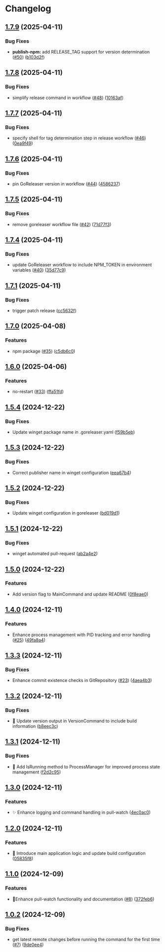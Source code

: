 # Changelog

## [1.7.9](https://github.com/ship-digital/pull-watch/compare/v1.7.8...v1.7.9) (2025-04-11)


### Bug Fixes

* **publish-npm:** add RELEASE_TAG support for version determination ([#50](https://github.com/ship-digital/pull-watch/issues/50)) ([b103d2f](https://github.com/ship-digital/pull-watch/commit/b103d2fc6fddea68372cfb2636865d186a7a913a))

## [1.7.8](https://github.com/ship-digital/pull-watch/compare/v1.7.7...v1.7.8) (2025-04-11)


### Bug Fixes

* simplify release command in workflow ([#48](https://github.com/ship-digital/pull-watch/issues/48)) ([10163af](https://github.com/ship-digital/pull-watch/commit/10163af95d94899e4e574084d062967f6fd1b65c))

## [1.7.7](https://github.com/ship-digital/pull-watch/compare/v1.7.6...v1.7.7) (2025-04-11)


### Bug Fixes

* specify shell for tag determination step in release workflow ([#46](https://github.com/ship-digital/pull-watch/issues/46)) ([0ea9f49](https://github.com/ship-digital/pull-watch/commit/0ea9f4982c8c0f13037df9f5a08f725538839095))

## [1.7.6](https://github.com/ship-digital/pull-watch/compare/v1.7.5...v1.7.6) (2025-04-11)


### Bug Fixes

* pin GoReleaser version in workflow ([#44](https://github.com/ship-digital/pull-watch/issues/44)) ([4586237](https://github.com/ship-digital/pull-watch/commit/45862370b83f62522810e31cf261e494e5be3b06))

## [1.7.5](https://github.com/ship-digital/pull-watch/compare/v1.7.4...v1.7.5) (2025-04-11)


### Bug Fixes

* remove goreleaser workflow file ([#42](https://github.com/ship-digital/pull-watch/issues/42)) ([71d77f3](https://github.com/ship-digital/pull-watch/commit/71d77f300035f688371ac9026c40f0462cbce3c4))

## [1.7.4](https://github.com/ship-digital/pull-watch/compare/v1.7.3...v1.7.4) (2025-04-11)


### Bug Fixes

* update GoReleaser workflow to include NPM_TOKEN in environment variables ([#40](https://github.com/ship-digital/pull-watch/issues/40)) ([35d77c9](https://github.com/ship-digital/pull-watch/commit/35d77c96a1f78f73e0255afa98c67932fad5326b))

## [1.7.1](https://github.com/ship-digital/pull-watch/compare/v1.7.0...v1.7.1) (2025-04-11)


### Bug Fixes

* trigger patch release ([cc5632f](https://github.com/ship-digital/pull-watch/commit/cc5632f13a4e59bc97d9e948fa92752844371e46))

## [1.7.0](https://github.com/ship-digital/pull-watch/compare/v1.6.0...v1.7.0) (2025-04-08)


### Features

* npm package ([#35](https://github.com/ship-digital/pull-watch/issues/35)) ([c5db6c0](https://github.com/ship-digital/pull-watch/commit/c5db6c0fcb72699c9c6a7a21ddd9e596152973b4))

## [1.6.0](https://github.com/ship-digital/pull-watch/compare/v1.5.4...v1.6.0) (2025-04-06)


### Features

* no-restart ([#33](https://github.com/ship-digital/pull-watch/issues/33)) ([ffa51fd](https://github.com/ship-digital/pull-watch/commit/ffa51fdb6eea9ff36d145b9b8e5291754a06f752))

## [1.5.4](https://github.com/ship-digital/pull-watch/compare/v1.5.3...v1.5.4) (2024-12-22)


### Bug Fixes

* Update winget package name in .goreleaser.yaml ([f59b5eb](https://github.com/ship-digital/pull-watch/commit/f59b5eb835c7c4da34984c65c133550fa000e68e))

## [1.5.3](https://github.com/ship-digital/pull-watch/compare/v1.5.2...v1.5.3) (2024-12-22)


### Bug Fixes

* Correct publisher name in winget configuration ([eea67b4](https://github.com/ship-digital/pull-watch/commit/eea67b486a38069e98f147a38c00b66019c64950))

## [1.5.2](https://github.com/ship-digital/pull-watch/compare/v1.5.1...v1.5.2) (2024-12-22)


### Bug Fixes

* Update winget configuration in goreleaser ([bd019d1](https://github.com/ship-digital/pull-watch/commit/bd019d1078789f7ae35a78277e254fca58465f4d))

## [1.5.1](https://github.com/ship-digital/pull-watch/compare/v1.5.0...v1.5.1) (2024-12-22)


### Bug Fixes

* winget automated pull-request ([ab2a4e2](https://github.com/ship-digital/pull-watch/commit/ab2a4e20cbba87786093de1f9f4a3d263dfe0155))

## [1.5.0](https://github.com/ship-digital/pull-watch/compare/v1.4.0...v1.5.0) (2024-12-22)


### Features

* Add version flag to MainCommand and update README ([0f8eae0](https://github.com/ship-digital/pull-watch/commit/0f8eae065668afcba3b9df396e4194e6ce59d468))

## [1.4.0](https://github.com/ship-digital/pull-watch/compare/v1.3.3...v1.4.0) (2024-12-11)


### Features

* Enhance process management with PID tracking and error handling ([#25](https://github.com/ship-digital/pull-watch/issues/25)) ([49fa8a4](https://github.com/ship-digital/pull-watch/commit/49fa8a49846b27b5c6ea845f9d8ac8f5de42db4d))

## [1.3.3](https://github.com/ship-digital/pull-watch/compare/v1.3.2...v1.3.3) (2024-12-11)


### Bug Fixes

* Enhance commit existence checks in GitRepository ([#23](https://github.com/ship-digital/pull-watch/issues/23)) ([4aea4b3](https://github.com/ship-digital/pull-watch/commit/4aea4b3044dd4f5c1b8b3d3002616f9e2a1f27ef))

## [1.3.2](https://github.com/ship-digital/pull-watch/compare/v1.3.1...v1.3.2) (2024-12-11)


### Bug Fixes

* 🐛 Update version output in VersionCommand to include build information ([b8eec3c](https://github.com/ship-digital/pull-watch/commit/b8eec3c896997059bf3c03d1b016e4d30b69cdc5))

## [1.3.1](https://github.com/ship-digital/pull-watch/compare/v1.3.0...v1.3.1) (2024-12-11)


### Bug Fixes

* 🐛 Add IsRunning method to ProcessManager for improved process state management ([f2d2c95](https://github.com/ship-digital/pull-watch/commit/f2d2c95574b58c67df97b0321e5714a23bbaad9a))

## [1.3.0](https://github.com/ship-digital/pull-watch/compare/v1.2.0...v1.3.0) (2024-12-11)


### Features

* ✨ Enhance logging and command handling in pull-watch ([4ec0ac0](https://github.com/ship-digital/pull-watch/commit/4ec0ac0631a730816813f0f40d5c829680a6dbe7))

## [1.2.0](https://github.com/ship-digital/pull-watch/compare/v1.1.0...v1.2.0) (2024-12-11)


### Features

* 🎉 Introduce main application logic and update build configuration ([05835f8](https://github.com/ship-digital/pull-watch/commit/05835f8524a4aa20037e15da766ef0a3a36953d1))

## [1.1.0](https://github.com/ship-digital/pull-watch/compare/v1.0.2...v1.1.0) (2024-12-09)


### Features

* 🚀Enhance pull-watch functionality and documentation ([#8](https://github.com/ship-digital/pull-watch/issues/8)) ([372feb6](https://github.com/ship-digital/pull-watch/commit/372feb6470991e3792ce1bba10b7eb9b4df6a339))

## [1.0.2](https://github.com/ship-digital/pull-watch/compare/v1.0.1...v1.0.2) (2024-12-09)


### Bug Fixes

* get latest remote changes before running the command for the first time ([#7](https://github.com/ship-digital/pull-watch/issues/7)) ([9de0ee4](https://github.com/ship-digital/pull-watch/commit/9de0ee4cde0c66fd57e9835e899bb98176fdd49f))
